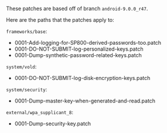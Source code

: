 These patches are based off of branch `android-9.0.0_r47`.

Here are the paths that the patches apply to:

`frameworks/base`:
- 0001-Add-logging-for-SP800-derived-passwords-too.patch
- 0001-DO-NOT-SUBMIT-log-personalized-keys.patch
- 0001-Dump-synthetic-password-related-keys.patch

`system/vold`:
- 0001-DO-NOT-SUBMIT-log-disk-encryption-keys.patch

`system/security`:
- 0001-Dump-master-key-when-generated-and-read.patch

`external/wpa_supplicant_8`:
- 0001-Dump-security-key.patch
